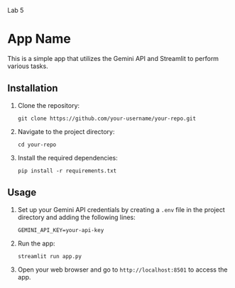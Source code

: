 Lab 5

# App Name

This is a simple app that utilizes the Gemini API and Streamlit to perform various tasks.

## Installation

1. Clone the repository:

    ```shell
    git clone https://github.com/your-username/your-repo.git
    ```

2. Navigate to the project directory:

    ```shell
    cd your-repo
    ```

3. Install the required dependencies:

    ```shell
    pip install -r requirements.txt
    ```

## Usage

1. Set up your Gemini API credentials by creating a `.env` file in the project directory and adding the following lines:

    ```shell
    GEMINI_API_KEY=your-api-key
    ```

2. Run the app:

    ```shell
    streamlit run app.py
    ```

3. Open your web browser and go to `http://localhost:8501` to access the app.
